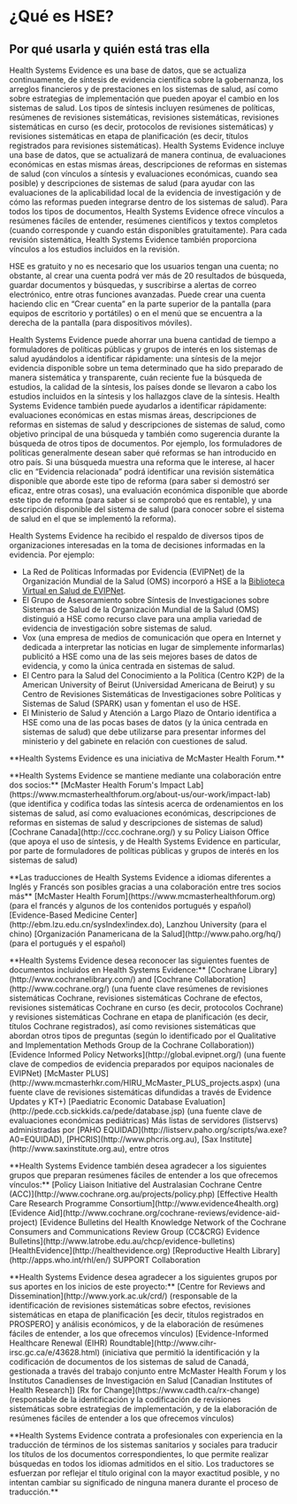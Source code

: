 # ¿Qué es HSE?

## Por qué usarla y quién está tras ella

Health Systems Evidence es una base de datos, que se actualiza continuamente, de síntesis de evidencia científica sobre la gobernanza, los arreglos financieros y de prestaciones en los sistemas de salud, así como sobre estrategias de implementación que pueden apoyar el cambio en los sistemas de salud. Los tipos de síntesis incluyen resúmenes de políticas, resúmenes de revisiones sistemáticas, revisiones sistemáticas, revisiones sistemáticas en curso (es decir, protocolos de revisiones sistemáticas) y revisiones sistemáticas en etapa de planificación (es decir, títulos registrados para revisiones sistemáticas). Health Systems Evidence incluye una base de datos, que se actualizará de manera continua, de evaluaciones económicas en estas mismas áreas, descripciones de reformas en sistemas de salud (con vínculos a síntesis y evaluaciones económicas, cuando sea posible) y descripciones de sistemas de salud (para ayudar con las evaluaciones de la aplicabilidad local de la evidencia de investigación y de cómo las reformas pueden integrarse dentro de los sistemas de salud). Para todos los tipos de documentos, Health Systems Evidence ofrece vínculos a resúmenes fáciles de entender, resúmenes científicos y textos completos (cuando corresponde y cuando están disponibles gratuitamente). Para cada revisión sistemática, Health Systems Evidence también proporciona vínculos a los estudios incluidos en la revisión.

HSE es gratuito y no es necesario que los usuarios tengan una cuenta; no obstante, al crear una cuenta podrá ver más de 20 resultados de búsqueda, guardar documentos y búsquedas, y suscribirse a alertas de correo electrónico, entre otras funciones avanzadas. Puede crear una cuenta haciendo clic en “Crear cuenta” en la parte superior de la pantalla (para equipos de escritorio y portátiles) o en el menú que se encuentra a la derecha de la pantalla (para dispositivos móviles).

Health Systems Evidence puede ahorrar una buena cantidad de tiempo a formuladores de políticas públicas y grupos de interés en los sistemas de salud ayudándolos a identificar rápidamente: una síntesis de la mejor evidencia disponible sobre un tema determinado que ha sido preparado de manera sistemática y transparente, cuán reciente fue la búsqueda de estudios, la calidad de la síntesis, los países donde se llevaron a cabo los estudios incluidos en la síntesis y los hallazgos clave de la síntesis. Health Systems Evidence también puede ayudarlos a identificar rápidamente: evaluaciones económicas en estas mismas áreas, descripciones de reformas en sistemas de salud y descripciones de sistemas de salud, como objetivo principal de una búsqueda y también como sugerencia durante la búsqueda de otros tipos de documentos. Por ejemplo, los formuladores de políticas generalmente desean saber qué reformas se han introducido en otro país. Si una búsqueda muestra una reforma que le interese, al hacer clic en “Evidencia relacionada” podrá identificar una revisión sistemática disponible que aborde este tipo de reforma (para saber si demostró ser eficaz, entre otras cosas), una evaluación económica disponible que aborde este tipo de reforma (para saber si se comprobó que es rentable), y una descripción disponible del sistema de salud (para conocer sobre el sistema de salud en el que se implementó la reforma).

Health Systems Evidence ha recibido el respaldo de diversos tipos de organizaciones interesadas en la toma de decisiones informadas en la evidencia. Por ejemplo:

* La Red de Políticas Informadas por Evidencia (EVIPNet) de la Organización Mundial de la Salud (OMS) incorporó a HSE a la [Biblioteca Virtual en Salud de EVIPNet](https://www.healthsystemsevidence.org/r.aspx?x=Ly2jSomWIBnaokThqtiuPAji8ZJSa1Zs62-q5cvh9ttCuwGLpfPWPCzjHLzORoc-Vn9TTCx8LoC0SoMWrplK_DkjTW7wtoSZXDJ2VGgUCGI|).
* El Grupo de Asesoramiento sobre Síntesis de Investigaciones sobre Sistemas de Salud de la Organización Mundial de la Salud (OMS) distinguió a HSE como recurso clave para una amplia variedad de evidencia de investigación sobre sistemas de salud.
* Vox (una empresa de medios de comunicación que opera en Internet y dedicada a interpretar las noticias en lugar de simplemente informarlas) publicitó a HSE como una de las seis mejores bases de datos de evidencia, y como la única centrada en sistemas de salud.
* El Centro para la Salud del Conocimiento a la Política (Centro K2P) de la American University of Beirut (Universidad Americana de Beirut) y su Centro de Revisiones Sistemáticas de Investigaciones sobre Políticas y Sistemas de Salud (SPARK) usan y fomentan el uso de HSE.
* El Ministerio de Salud y Atención a Largo Plazo de Ontario identifica a HSE como una de las pocas bases de datos (y la única centrada en sistemas de salud) que debe utilizarse para presentar informes del ministerio y del gabinete en relación con cuestiones de salud.

<footer>
  <p class="text-center">**Health Systems Evidence es una iniciativa de McMaster Health Forum.**</p>
  <p class="text-center">**Health Systems Evidence se mantiene mediante una colaboración entre dos socios:**  
  [McMaster Health Forum's Impact Lab](https://www.mcmasterhealthforum.org/about-us/our-work/impact-lab) (que identifica y codifica todas las síntesis acerca de ordenamientos en los sistemas de salud, así como evaluaciones económicas, descripciones de reformas en sistemas de salud y descripciones de sistemas de salud)  
  [Cochrane Canada](http://ccc.cochrane.org/) y su Policy Liaison Office (que apoya el uso de síntesis, y de Health Systems Evidence en particular, por parte de formuladores de políticas públicas y grupos de interés en los sistemas de salud)</p>

  <p class="text-center">**Las traducciones de Health Systems Evidence a idiomas diferentes a Inglés y Francés son posibles gracias a una colaboración entre tres socios más**  
  [McMaster Health Forum](https://www.mcmasterhealthforum.org) (para el francés y algunos de los contenidos portugués y español)  
  [Evidence-Based Medicine Center](http://ebm.lzu.edu.cn/sysIndex!index.do), Lanzhou University (para el chino)  
  [Organización Panamericana de la Salud](http://www.paho.org/hq/) (para el portugués y el español)</p>

  <p class="text-center">**Health Systems Evidence desea reconocer las siguientes fuentes
de documentos incluidos en Health Systems Evidence:**  
  [Cochrane Library](http://www.cochranelibrary.com/) and [Cochrane Collaboration](http://www.cochrane.org/) (una fuente clave resúmenes de revisiones sistemáticas Cochrane, revisiones sistemáticas Cochrane de efectos, revisiones sistemáticas Cochrane en curso (es decir, protocolos Cochrane) y revisiones sistemáticas Cochrane en etapa de planificación (es decir, títulos Cochrane registrados), así como revisiones sistemáticas que abordan otros tipos de preguntas (según lo identificado por el Qualitative and Implementation Methods Group de la Cochrane Collaboration))  
  [Evidence Informed Policy Networks](http://global.evipnet.org/) (una fuente clave de compedios de evidencia preparados por equipos nacionales de EVIPNet)  
  [McMaster PLUS](http://www.mcmasterhkr.com/HIRU_McMaster_PLUS_projects.aspx) (una fuente clave de revisiones sistemáticas difundidas a través de Evidence Updates y KT+)  
  [Paediatric Economic Database Evaluation](http://pede.ccb.sickkids.ca/pede/database.jsp) (una fuente clave de evaluaciones económicas pediátricas)  
  Más listas de servidores (listservs) administradas por [PAHO EQUIDAD](http://listserv.paho.org/scripts/wa.exe?A0=EQUIDAD), [PHCRIS](http://www.phcris.org.au), [Sax Institute](http://www.saxinstitute.org.au), entre otros</p>

  <p class="text-center">**Health Systems Evidence también desea agradecer a los siguientes grupos que preparan resúmenes fáciles de entender a los que ofrecemos vínculos:**  
  [Policy Liaison Initiative del Australasian Cochrane Centre (ACC)](http://www.cochrane.org.au/projects/policy.php)  
  [Effective Health Care Research Programme Consortium](http://www.evidence4health.org)  
  [Evidence Aid](http://www.cochrane.org/cochrane-reviews/evidence-aid-project)  
  [Evidence Bulletins del Health Knowledge Network of the Cochrane Consumers 
and Communications Review Group (CC&CRG) Evidence Bulletins](http://www.latrobe.edu.au/chcp/evidence-bulletins)  
  [HealthEvidence](http://healthevidence.org)  
  [Reproductive Health Library](http://apps.who.int/rhl/en/)  
  SUPPORT Collaboration</p>

  <p>**Health Systems Evidence desea agradecer a los siguientes grupos por sus aportes en los inicios de este proyecto:**  
  [Centre for Reviews and Dissemination](http://www.york.ac.uk/crd/)  
  (responsable de la identificación de revisiones sistemáticas sobre efectos, revisiones sistemáticas en etapa de planificación [es decir, títulos registrados en PROSPERO] y análisis económicos, y de la elaboración de resúmenes fáciles de entender, a los que ofrecemos vínculos)  
  [Evidence-Informed Healthcare Renewal (EIHR) Roundtable](http://www.cihr-irsc.gc.ca/e/43628.html)  
  (iniciativa que permitió la identificación y la codificación de documentos de los sistemas de salud de Canadá, gestionada a través del trabajo conjunto entre McMaster Health Forum y los Institutos Canadienses de Investigación en Salud [Canadian Institutes of Health Research])  
  [Rx for Change](https://www.cadth.ca/rx-change)  
  (responsable de la identificación y la codificación de revisiones sistemáticas sobre estrategias de implementación, y de la elaboración de resúmenes fáciles de entender a los que ofrecemos vínculos)
  </p>
  <p class="text-center">**Health Systems Evidence contrata a profesionales con experiencia en la traducción de términos de los sistemas sanitarios y sociales para traducir los títulos de los documentos correspondientes, lo que permite realizar búsquedas en todos los idiomas admitidos en el sitio. Los traductores se esfuerzan por reflejar el título original con la mayor exactitud posible, y no intentan cambiar su significado de ninguna manera durante el proceso de traducción.**</p>
</footer>
